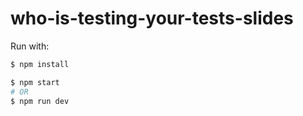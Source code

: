 # who-is-testing-your-tests-slides

Run with:

```sh
$ npm install

$ npm start
# OR
$ npm run dev
```
